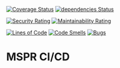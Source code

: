 [![Coverage Status][s1]][l1] [![dependencies Status][s7]][l7]

[![Security Rating][s2]][l2] [![Maintainability Rating][s3]][l3]

[![Lines of Code][s4]][l4] [![Code Smells][s5]][l5] [![Bugs][s6]][l6]

[s1]: https://coveralls.io/repos/github/MSPR-CICD/simple_app/badge.svg?branch=master
[l1]: https://coveralls.io/github/MSPR-CICD/simple_app?branch=master
[s2]:
  https://sonarcloud.io/api/project_badges/measure?project=MSPR-CICD_simple_app&metric=security_rating
[l2]: https://sonarcloud.io/dashboard?id=MSPR-CICD_simple_app
[s3]:
  https://sonarcloud.io/api/project_badges/measure?project=MSPR-CICD_simple_app&metric=sqale_rating
[l3]: https://sonarcloud.io/dashboard?id=MSPR-CICD_simple_app
[s4]: https://sonarcloud.io/api/project_badges/measure?project=MSPR-CICD_simple_app&metric=ncloc
[l4]: https://sonarcloud.io/dashboard?id=MSPR-CICD_simple_app
[s5]:
  https://sonarcloud.io/api/project_badges/measure?project=MSPR-CICD_simple_app&metric=code_smells
[l5]: https://sonarcloud.io/dashboard?id=MSPR-CICD_simple_app
[s6]: https://sonarcloud.io/api/project_badges/measure?project=MSPR-CICD_simple_app&metric=bugs
[l6]: https://sonarcloud.io/dashboard?id=MSPR-CICD_simple_app
[s7]: https://david-dm.org/MSPR-CICD/simple_app/status.svg
[l7]: https://david-dm.org/MSPR-CICD/simple_app

# MSPR CI/CD
